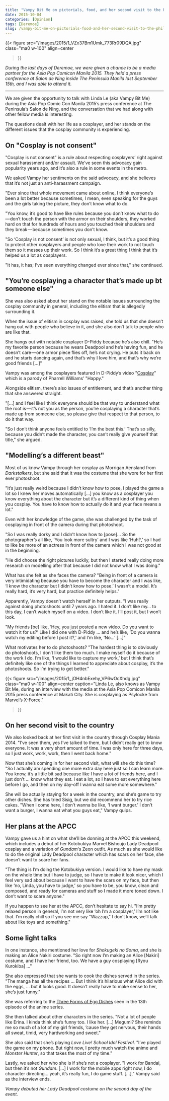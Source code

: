 ```yaml
---
title: "Vampy Bit Me on pictorials, food, and her second visit to the Philippines"
date: 2015-10-04
categories: [Opinion]
tags: [Deremoe]
slug: /vampy-bit-me-on-pictorials-food-and-her-second-visit-to-the-philippines-4c1fb39ef801
---
```


{{< figure
  src="/images/2015/1_VZx37Bm1Umk_773Rr09DQA.jpg"
  class="ma0 w-100"
  align=center
>}}

_During the last days of Deremoe, we were given a chance to be a media partner for the Asia Pop Comicon Manila 2015. They held a press conference at Salon de Ning inside The Peninsula Manila last September 15th, and I was able to attend it._

* * *

We are given the opportunity to talk with Linda Le (aka Vampy Bit Me) during the Asia Pop Comic Con Manila 2015’s press conference at The Peninsula’s Salon de Ning, and the conversation that we had along with other fellow media is interesting.

The questions dealt with her life as a cosplayer, and her stands on the different issues that the cosplay community is experiencing.

## On "Cosplay is not consent"

"Cosplay is not consent" is a rule about respecting cosplayers’ right against sexual harassment and/or assault. We’ve seen this advocacy gain popularity years ago, and it’s also a rule in some events in the metro.

We asked Vampy her sentiments on the said advocacy, and she believes that it’s not just an anti-harassment campaign.

"Ever since that whole movement came about online, I think everyone’s been a lot better because sometimes, I mean, even speaking for the guys and the girls taking the picture, they don’t know what to do. 

"You know, it’s good to have like rules because you don’t know what to do — don’t touch the person with the armor on their shoulders, they worked hard on that for hundreds of hours and you touched their shoulders and they break — because sometimes you don’t know.

"So ‘Cosplay is not consent’ is not only sexual, I think, but it’s a good thing to protect other cosplayers and people who love their work to not touch them so it messes up their work. So I think it’s a great thing I think that it’s helped us a lot as cosplayers. 

"It has, it has; I’ve seen everything changed ever since that," she continued.

## "You’re cosplaying a character that’s made up bt someone else"

She was also asked about her stand on the notable issues surrounding the cosplay community in general, including the elitism that is allegedly surrounding it.

When the issue of elitism in cosplay was raised, she told us that she doesn’t hang out with people who believe in it, and she also don’t talk to people who are like that. 

She hangs out with notable cosplayer D-Piddy because he’s also chill. "He’s my favorite person because he wears Deadpool and he’s having fun, and he doesn’t care — one armor piece flies off, he’s not crying. He puts it back on and he starts dancing again, and that’s why I love him, and that’s why we’re good friends \[…\]"

Vampy was among the cosplayers featured in D-Piddy’s video "[Cosplay](https://www.youtube.com/watch?v=YP0zRvy6gBw)" which is a parody of Pharrell Williams’ "Happy."

Alongside elitism, there’s also issues of entitlement, and that’s another thing that she answered straight. 

"\[…\] and I feel like I think everyone should be that way to understand what the root is — it’s not you as the person, you’re cosplaying a character that’s made up from someone else, so please give that respect to that person, to do it that way. 

"So I don’t think anyone feels entitled to ‘I’m the best this.’ That’s so silly, because you didn’t made the character, you can’t really give yourself that title," she argued.

## "Modelling’s a different beast"

Most of us know Vampy through her cosplay as Morrigan Aensland from _Darkstalkers_, but she said that it was the costume that she wore for her first ever photoshoot.

"It’s just really weird because I didn’t know how to pose, I played the game a lot so I knew her moves automatically \[…\] you know as a cosplayer you know everything about the character but it’s a different kind of thing when you cosplay. You have to know how to actually do it and your face means a lot."

Even with her knowledge of the game, she was challenged by the task of cosplaying in front of the camera during that photoshoot.

"So I was really dorky and I didn’t know how to \[pose\]… So the photographer’s all like, ‘You look more sultry’ and I was like ‘Huh?,’ so I had to like be more of an actress in front of the camera which I was not good at in the beginning. 

"He did choose the right pictures luckily, but then I started really doing more research on modelling after that because I did not know what I was doing."

What has she felt as she faces the camera? "Being in front of a camera is very intimidating because you have to become the character and I was like, ‘I know the character but I didn’t know how to pose.’ I wasn’t a model. It’s really hard, it’s very hard, but practice definitely helps."

Apparently, Vampy doesn’t watch herself in her outputs. "I was really against doing photoshoots until 7 years ago. I hated it. I don’t like my… to this day, I can’t watch myself on a video. I don’t like it. I’ll post it, but I won’t look. 

"My friends \[be\] like, ‘Hey, you just posted a new video. Do you want to watch it for us?’ Like I did one with D-Piddy … and he’s like, ‘Do you wanna watch my editing before I post it?,’ and I’m like, ‘No…’ \[…\]"

What motivates her to do photoshoots? "The hardest thing is to obviously do photoshoots, I don’t like them too much. I make myself do it because of the work I do. I’m like, ‘I would like to capture my work,’ but I think that’s definitely like one of the things I learned to appreciate about cosplay, it’s the photoshoots. So I’m trying to get better."

{{< figure
  src="/images/2015/1_jOH4nbExehy_VP6wOcXhdg.jpg"
  class="ma0 w-100"
  align=center
  caption="Linda Le, also knows as Vampy Bit Me, during an interview with the media at the Asia Pop Comicon Manila 2015 press conference at Makati City. She is cosplaying as Psylocke from Marvel’s X-Force."
>}}

## On her second visit to the country

We also looked back at her first visit in the country through Cosplay Mania 2014. "I’ve seen them, yes I’ve talked to them, but I didn’t really get to know everyone. It was a very short amount of time. I was only here for three days, so I just work, work, work, then I went back home."

Now that she’s coming in for her second visit, what will she do this time? "So I actually am spending one more extra day here just so I can learn more. You know, it’s a little bit sad because like I have a lot of friends here, and I just don’t … know what they eat. I eat a lot, so I have to eat everything here before I go, and then on my day-off I wanna eat some more somewhere."

She will be actually staying for a week in the country, and she’s game to try other dishes. She has tried Sisig, but we did recommend her to try rice cakes. "When I come here, I don’t wanna be like, ‘I want burger.’ I don’t want a burger, I wanna eat what you guys eat," Vampy quips.

## Her plans at the APCC

Vampy gave us a hint on what she’ll be donning at the APCC this weekend, which includes a debut of her Kotobukiya Marvel Bishoujo Lady Deadpool cosplay and a variation of _Gundam_‘s Zeon outfit. As much as she would like to do the original Lady Deadpool character which has scars on her face, she doesn’t want to scare her fans.

"The thing is I’m doing the Kotobukiya version. I would like to have my mask on the whole time but I have to judge, so I have to make it look nicer, which I feel very sad about because I want to have the scars on my face, but then like ‘no, Linda, you have to judge,’ so you have to be, you know, clean and composed, and ready for cameras and stuff so I made it more toned down. I don’t want to scare anyone."

If you happen to see her at the APCC, don’t hesitate to say hi. "I’m pretty relaxed person in general, I’m not very like ‘oh I’m a cosplayer,’ I’m not like that. I’m really chill so if you see me say "Wazzup," I don’t know, we’ll talk about like toys and something."

## Some light talks

In one instance, she mentioned her love for _Shokugeki no Soma_, and she is making an Alice Nakiri costume. "So right now I’m making an Alice \[Nakiri\] costume, and I have her friend, too. We have a guy cosplaying \[Ryou Kurokiba\] …"

She also expressed that she wants to cook the dishes served in the series. "The manga has all the recipes … But I think it’s hilarious what Alice did with the eggs, … but it looks good. It doesn’t really have to make sense to her, she’s just funny." 

She was referring to the [Three Forms of Egg Dishes](http://shokugekinosoma.wikia.com/wiki/Three_Forms_of_Egg_Dishes) seen in the 13th episode of the anime series.

She then talked about other characters in the series. "Not a lot of people like Erina. I kinda think she’s funny too. I like her. \[…\] Megumi? She reminds me so much of a lot of my girl friends, ’cause they get nervous, their hands all sweat, timid, very hardworking and sweet."

She also said that she’s playing _Love Live! School Idol Festival_. "I’ve played the game on my phone. But right now, I pretty much watch the anime and _Monster Hunter_, so that takes the most of my time."

Lastly, we asked her who she is if she’s not a cosplayer. "I work for Bandai, but then it’s not _Gundam_. \[…\] I work for the mobile apps right now, I do character directing… yeah, it’s really fun, I do game stuff. \[…\]," Vampy said as the interview ends.

_Vampy debuted her Lady Deadpool costume on the second day of the event._

